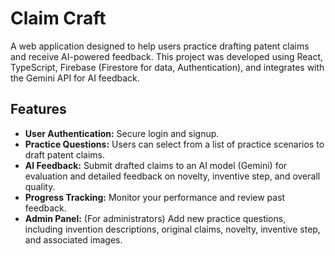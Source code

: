 # Claim Craft
A web application designed to help users practice drafting patent claims and receive AI-powered feedback. This project was developed using React, TypeScript, Firebase (Firestore for data, Authentication), and integrates with the Gemini API for AI feedback.

## Features

*   **User Authentication:** Secure login and signup.
*   **Practice Questions:** Users can select from a list of practice scenarios to draft patent claims.
*   **AI Feedback:** Submit drafted claims to an AI model (Gemini) for evaluation and detailed feedback on novelty, inventive step, and overall quality.
*   **Progress Tracking:** Monitor your performance and review past feedback.
*   **Admin Panel:** (For administrators) Add new practice questions, including invention descriptions, original claims, novelty, inventive step, and associated images.

